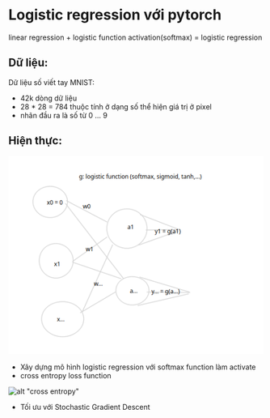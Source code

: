 # Logistic regression với pytorch

linear regression + logistic function activation(softmax) = logistic regression

## Dữ liệu:
Dữ liệu số viết tay MNIST:
- 42k dòng dữ liệu
- 28 * 28 = 784 thuộc tính ở dạng số thể hiện giá trị ở pixel
- nhãn đầu ra là số từ 0 ... 9

## Hiện thực:

![alt "Mô hình"](./img/nn_logistic.png)

- Xây dựng mô hình logistic regression với softmax function làm activate
- cross entropy loss function
  
![alt "cross entropy"](./img/cross_entropy.png)

- Tối ưu với Stochastic Gradient Descent